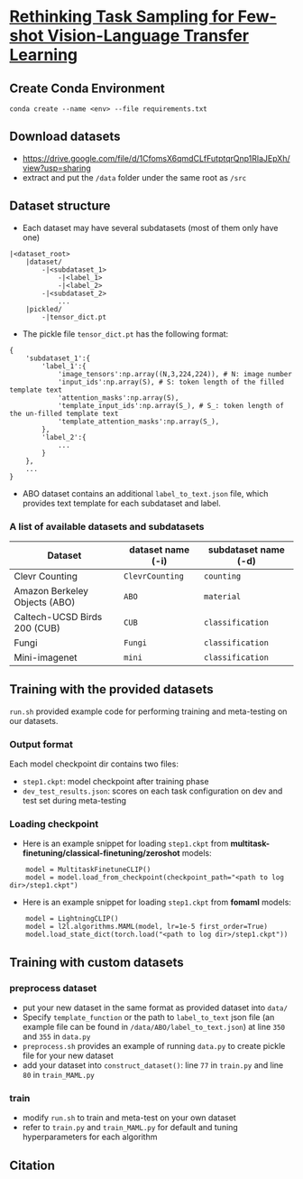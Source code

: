 # [Rethinking Task Sampling for Few-shot Vision-Language Transfer Learning](https://aclanthology.org/2022.mmmpie-1.2/)
## Create Conda Environment
```conda create --name <env> --file requirements.txt```

## Download datasets
- https://drive.google.com/file/d/1CfomsX6qmdCLfFutptqrQnp1RlaJEpXh/view?usp=sharing
- extract and put the `/data` folder under the same root as `/src`

## Dataset structure
- Each dataset may have several subdatasets (most of them only have one) 
```
|<dataset_root>
    |dataset/
        -|<subdataset_1>
            -|<label_1>
            -|<label_2>
        -|<subdataset_2>
            ...
    |pickled/
        -|tensor_dict.pt
```
- The pickle file `tensor_dict.pt` has the following format:
```
{
    'subdataset_1':{
        'label_1':{
            'image_tensors':np.array((N,3,224,224)), # N: image number
            'input_ids':np.array(S), # S: token length of the filled template text
            'attention_masks':np.array(S),
            'template_input_ids':np.array(S_), # S_: token length of the un-filled template text
            'template_attention_masks':np.array(S_),
        },
        'label_2':{
            ...
        }
    },
    ...
}
```
- ABO dataset contains an additional `label_to_text.json` file, which provides text template for each subdataset and label.
### A list of available datasets and subdatasets
Dataset | dataset name (-i) | subdataset name (-d)
--- | --- | ---
Clevr Counting | `ClevrCounting` | `counting`
Amazon Berkeley Objects (ABO) |`ABO`| `material`
Caltech-UCSD Birds 200 (CUB)| `CUB`| `classification`
Fungi | `Fungi`| `classification`
Mini-imagenet | `mini` | `classification`


## Training with the provided datasets
`run.sh` provided example code for performing training and meta-testing on our datasets. 
### Output format
Each model checkpoint dir contains two files:
- `step1.ckpt`: model checkpoint after training phase
- `dev_test_results.json`: scores on each task configuration on dev and test set during meta-testing
### Loading checkpoint
- Here is an example snippet for loading `step1.ckpt` from **multitask-finetuning/classical-finetuning/zeroshot** models:
```
    model = MultitaskFinetuneCLIP()
    model = model.load_from_checkpoint(checkpoint_path="<path to log dir>/step1.ckpt")
```
- Here is an example snippet for loading `step1.ckpt` from **fomaml** models:
```
    model = LightningCLIP()
    model = l2l.algorithms.MAML(model, lr=1e-5 first_order=True)
    model.load_state_dict(torch.load("<path to log dir>/step1.ckpt"))
```

## Training with custom datasets
### preprocess dataset
- put your new dataset in the same format as provided dataset into `data/`
- Specify `template_function` or the path to `label_to_text` json file (an example file can be found in `/data/ABO/label_to_text.json`) at line `350` and `355` in `data.py`
- `preprocess.sh` provides an example of running `data.py` to create pickle file for your new dataset
- add your dataset into `construct_dataset()`: line `77` in `train.py` and line `80` in `train_MAML.py`
### train
- modify `run.sh` to train and meta-test on your own dataset
- refer to `train.py` and `train_MAML.py` for default and tuning hyperparameters for each algorithm

## Citation
```
```

